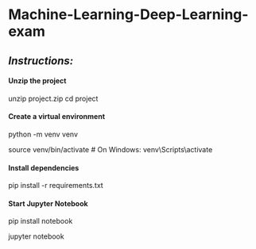 # Machine-Learning-Deep-Learning-exam


## *Instructions:*
#### Unzip the project
unzip project.zip
cd project


#### Create a virtual environment
python -m venv venv

source venv/bin/activate  # On Windows: venv\Scripts\activate


#### Install dependencies
pip install -r requirements.txt


#### Start Jupyter Notebook
pip install notebook

jupyter notebook
